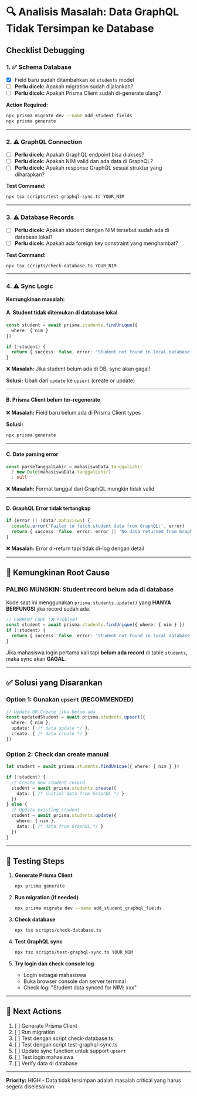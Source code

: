 # 🔍 Analisis Masalah: Data GraphQL Tidak Tersimpan ke Database

## Checklist Debugging

### 1. ✅ Schema Database
- [x] Field baru sudah ditambahkan ke `students` model
- [ ] **Perlu dicek:** Apakah migration sudah dijalankan?
- [ ] **Perlu dicek:** Apakah Prisma Client sudah di-generate ulang?

**Action Required:**
```bash
npx prisma migrate dev --name add_student_fields
npx prisma generate
```

---

### 2. ⚠️ GraphQL Connection
- [ ] **Perlu dicek:** Apakah GraphQL endpoint bisa diakses?
- [ ] **Perlu dicek:** Apakah NIM valid dan ada data di GraphQL?
- [ ] **Perlu dicek:** Apakah response GraphQL sesuai struktur yang diharapkan?

**Test Command:**
```bash
npx tsx scripts/test-graphql-sync.ts YOUR_NIM
```

---

### 3. ⚠️ Database Records
- [ ] **Perlu dicek:** Apakah student dengan NIM tersebut sudah ada di database lokal?
- [ ] **Perlu dicek:** Apakah ada foreign key constraint yang menghambat?

**Test Command:**
```bash
npx tsx scripts/check-database.ts YOUR_NIM
```

---

### 4. ⚠️ Sync Logic
**Kemungkinan masalah:**

#### A. Student tidak ditemukan di database lokal
```typescript
const student = await prisma.students.findUnique({
  where: { nim }
})

if (!student) {
  return { success: false, error: 'Student not found in local database' }
}
```
❌ **Masalah:** Jika student belum ada di DB, sync akan gagal!

**Solusi:** Ubah dari `update` ke `upsert` (create or update)

---

#### B. Prisma Client belum ter-regenerate
❌ **Masalah:** Field baru belum ada di Prisma Client types

**Solusi:** 
```bash
npx prisma generate
```

---

#### C. Date parsing error
```typescript
const parseTanggalLahir = mahasiswaData.tanggalLahir 
  ? new Date(mahasiswaData.tanggalLahir) 
  : null
```
❌ **Masalah:** Format tanggal dari GraphQL mungkin tidak valid

---

#### D. GraphQL Error tidak tertangkap
```typescript
if (error || !data?.mahasiswa) {
  console.error('Failed to fetch student data from GraphQL:', error)
  return { success: false, error: error || 'No data returned from GraphQL' }
}
```
❌ **Masalah:** Error di-return tapi tidak di-log dengan detail

---

## 🔧 Kemungkinan Root Cause

### **PALING MUNGKIN:** Student record belum ada di database

Kode saat ini menggunakan `prisma.students.update()` yang **HANYA BERFUNGSI** jika record sudah ada.

```typescript
// CURRENT CODE (❌ Problem)
const student = await prisma.students.findUnique({ where: { nim } })
if (!student) {
  return { success: false, error: 'Student not found in local database' }
}
```

Jika mahasiswa login pertama kali tapi **belum ada record** di table `students`, maka sync akan **GAGAL**.

---

## ✅ Solusi yang Disarankan

### Option 1: Gunakan `upsert` (RECOMMENDED)
```typescript
// Update OR Create jika belum ada
const updatedStudent = await prisma.students.upsert({
  where: { nim },
  update: { /* data update */ },
  create: { /* data create */ }
})
```

### Option 2: Check dan create manual
```typescript
let student = await prisma.students.findUnique({ where: { nim } })

if (!student) {
  // Create new student record
  student = await prisma.students.create({
    data: { /* initial data from GraphQL */ }
  })
} else {
  // Update existing student
  student = await prisma.students.update({
    where: { nim },
    data: { /* data from GraphQL */ }
  })
}
```

---

## 🧪 Testing Steps

1. **Generate Prisma Client**
   ```bash
   npx prisma generate
   ```

2. **Run migration (if needed)**
   ```bash
   npx prisma migrate dev --name add_student_graphql_fields
   ```

3. **Check database**
   ```bash
   npx tsx scripts/check-database.ts
   ```

4. **Test GraphQL sync**
   ```bash
   npx tsx scripts/test-graphql-sync.ts YOUR_NIM
   ```

5. **Try login dan check console log**
   - Login sebagai mahasiswa
   - Buka browser console dan server terminal
   - Check log: "Student data synced for NIM: xxx"

---

## 📝 Next Actions

1. [ ] Generate Prisma Client
2. [ ] Run migration
3. [ ] Test dengan script check-database.ts
4. [ ] Test dengan script test-graphql-sync.ts
5. [ ] Update sync function untuk support `upsert`
6. [ ] Test login mahasiswa
7. [ ] Verify data di database

---

**Priority:** HIGH - Data tidak tersimpan adalah masalah critical yang harus segera diselesaikan.
